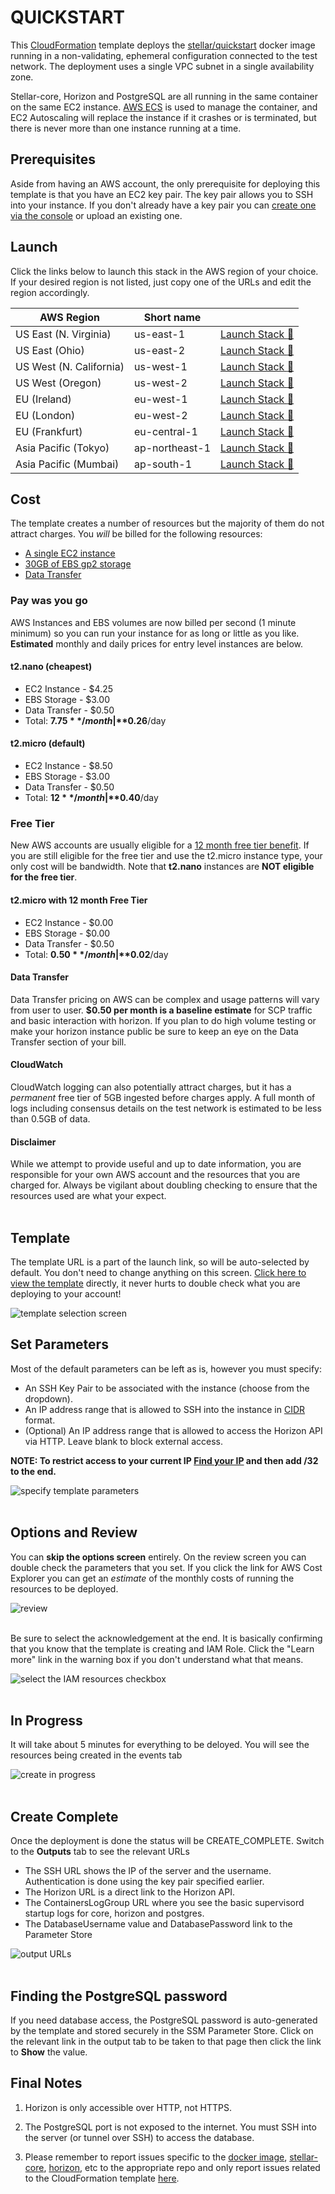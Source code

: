 # QUICKSTART

This [CloudFormation](https://aws.amazon.com/cloudformation/) template deploys the [stellar/quickstart](https://github.com/stellar/docker-stellar-core-horizon) 
docker image running in a non-validating, ephemeral configuration connected to the test network. The deployment uses
a single VPC subnet in a single availability zone.

Stellar-core, Horizon and PostgreSQL are all running in the same container on the same EC2 instance. [AWS ECS](https://docs.aws.amazon.com/AmazonECS/latest/developerguide/Welcome.html)
is used to manage the container, and EC2 Autoscaling will replace the instance if it crashes or is terminated, but 
there is never more than one instance running at a time.


## Prerequisites
Aside from having an AWS account, the only prerequisite for deploying this template is that you have an EC2 key pair. 
The key pair allows you to SSH into your instance. If you don't already have a key pair you can [create one via the console](https://docs.aws.amazon.com/AWSEC2/latest/UserGuide/ec2-key-pairs.html#having-ec2-create-your-key-pair)
or upload an existing one.


## Launch
Click the links below to launch this stack in the AWS region of your choice. If your desired region is
not listed, just copy one of the URLs and edit the region accordingly.

| AWS Region | Short name | | 
| -- | -- | -- |
| US East (N. Virginia) | us-east-1 | [Launch Stack :rocket:](https://console.aws.amazon.com/cloudformation/home?region=us-east-1#/stacks/new?stackName=stellar-quickstart&templateURL=https://s3.amazonaws.com/public.starformlabs.io/nebulaforge/aws/quickstart/master.yaml)
| US East (Ohio) | us-east-2 | [Launch Stack :rocket:](https://console.aws.amazon.com/cloudformation/home?region=us-east-2#/stacks/new?stackName=stellar-quickstart&templateURL=https://s3.amazonaws.com/public.starformlabs.io/nebulaforge/aws/quickstart/master.yaml)
| US West (N. California) | us-west-1 | [Launch Stack :rocket:](https://console.aws.amazon.com/cloudformation/home?region=us-west-1#/stacks/new?stackName=stellar-quickstart&templateURL=https://s3.amazonaws.com/public.starformlabs.io/nebulaforge/aws/quickstart/master.yaml)
| US West (Oregon) | us-west-2 | [Launch Stack :rocket:](https://console.aws.amazon.com/cloudformation/home?region=us-west-2#/stacks/new?stackName=stellar-quickstart&templateURL=https://s3.amazonaws.com/public.starformlabs.io/nebulaforge/aws/quickstart/master.yaml)
| EU (Ireland) | eu-west-1 | [Launch Stack :rocket:](https://console.aws.amazon.com/cloudformation/home?region=eu-west-1#/stacks/new?stackName=stellar-quickstart&templateURL=https://s3.amazonaws.com/public.starformlabs.io/nebulaforge/aws/quickstart/master.yaml)
| EU (London) | eu-west-2 | [Launch Stack :rocket:](https://console.aws.amazon.com/cloudformation/home?region=eu-west-2#/stacks/new?stackName=stellar-quickstart&templateURL=https://s3.amazonaws.com/public.starformlabs.io/nebulaforge/aws/quickstart/master.yaml)
| EU (Frankfurt) | eu-central-1 | [Launch Stack :rocket:](https://console.aws.amazon.com/cloudformation/home?region=eu-central-1#/stacks/new?stackName=stellar-quickstart&templateURL=https://s3.amazonaws.com/public.starformlabs.io/nebulaforge/aws/quickstart/master.yaml)
| Asia Pacific (Tokyo) | ap-northeast-1 | [Launch Stack :rocket:](https://console.aws.amazon.com/cloudformation/home?region=ap-northeast-1#/stacks/new?stackName=stellar-quickstart&templateURL=https://s3.amazonaws.com/public.starformlabs.io/nebulaforge/aws/quickstart/master.yaml)
| Asia Pacific (Mumbai) | ap-south-1 | [Launch Stack :rocket:](https://console.aws.amazon.com/cloudformation/home?region=ap-south-1#/stacks/new?stackName=stellar-quickstart&templateURL=https://s3.amazonaws.com/public.starformlabs.io/nebulaforge/aws/quickstart/master.yaml)


## Cost
The template creates a number of resources but the majority of them do not attract charges. You *will* be billed for 
the following resources:
 - [A single EC2 instance](https://aws.amazon.com/ec2/pricing/on-demand/)
 - [30GB of EBS gp2 storage](https://aws.amazon.com/ebs/pricing/)
 - [Data Transfer](https://aws.amazon.com/ec2/pricing/on-demand/#Data_Transfer)

### Pay was you go
AWS Instances and EBS volumes are now billed per second (1 minute minimum) so you can run your instance for as
long or little as you like. **Estimated** monthly and daily prices for entry level instances are below.

#### t2.nano (cheapest)
 - EC2 Instance - $4.25
 - EBS Storage - $3.00
 - Data Transfer - $0.50
 - Total: **$7.75**/month | **$0.26**/day
 
#### t2.micro (default)
 - EC2 Instance - $8.50
 - EBS Storage - $3.00
 - Data Transfer - $0.50
 - Total: **$12**/month | **$0.40**/day

### Free Tier
New AWS accounts are usually eligible for a [12 month free tier benefit](https://aws.amazon.com/free/?awsf.default=categories%2312monthsfree).
If you are still eligible for the free tier and use the t2.micro instance type, your only cost will be bandwidth. Note
that **t2.nano** instances are **NOT eligible for the free tier**.

#### t2.micro with 12 month Free Tier
 - EC2 Instance - $0.00
 - EBS Storage - $0.00
 - Data Transfer - $0.50
 - Total: **$0.50**/month | **$0.02**/day

#### Data Transfer
Data Transfer pricing on AWS can be complex and usage patterns will vary from user to user. **$0.50 per month is a baseline
estimate** for SCP traffic and basic interaction with horizon. If you plan to do high volume testing or make your
horizon instance public be sure to keep an eye on the Data Transfer section of your bill.

#### CloudWatch
CloudWatch logging can also potentially attract charges, but it has a *permanent* free tier of 5GB ingested before
charges apply. A full month of logs including consensus details on the test network is estimated to be less
than 0.5GB of data.

#### Disclaimer
While we attempt to provide useful and up to date information, you are responsible for your own AWS 
account and the resources that you are charged for. Always be vigilant about doubling checking to ensure that the 
resources used are what your expect.
<br />
<br />

## Template
The template URL is a part of the launch link, so will be auto-selected by default. You don't need to change anything
on this screen. [Click here to view the template](https://s3.amazonaws.com/public.starformlabs.io/nebulaforge/aws/quickstart/master.yaml)
directly, it never hurts to double check what you are deploying to your account!

![template selection screen](images/select-template.png)
<br />

## Set Parameters
Most of the default parameters can be left as is, however you must specify:
- An SSH Key Pair to be associated with the instance (choose from the dropdown).
- An IP address range that is allowed to SSH into the instance in [CIDR](https://en.wikipedia.org/wiki/Classless_Inter-Domain_Routing)
format.
- (Optional) An IP address range that is allowed to access the Horizon API via HTTP. Leave blank to block external access.

**NOTE: To restrict access to your current IP [Find your IP](https://www.google.com/search?q=ip) and then add /32 to the end.**

![specify template parameters](images/specify-details.png)
<br />
<br />

## Options and Review
You can **skip the options screen** entirely. On the review screen you can double check the parameters that you set.
If you click the link for AWS Cost Explorer you can get an *estimate* of the monthly costs of running the resources to be
deployed.

![review](images/review-top.png)
<br />
<br />

Be sure to select the acknowledgement at the end. It is basically confirming that you know that the template is
creating and IAM Role. Click the "Learn more" link in the warning box if you don't understand what that means.

![select the IAM resources checkbox](images/review-bottom.png)
<br />
<br />

## In Progress

It will take about 5 minutes for everything to be deloyed. You will see the resources being created in the events tab

![create in progress](images/create-in-progress.png)
<br />
<br />

## Create Complete

Once the deployment is done the status will be CREATE_COMPLETE. Switch to the **Outputs** tab to see the relevant URLs
- The SSH URL shows the IP of the server and the username. Authentication is done using the key pair specified earlier.
- The Horizon URL is a direct link to the Horizon API.
- The ContainersLogGroup URL where you see the basic supervisord startup logs for core, horizon and postgres.
- The DatabaseUsername value and DatabasePassword link to the Parameter Store

![output URLs](images/create-complete-output.png)
<br />
<br />

## Finding the PostgreSQL password

If you need database access, the PostgreSQL password is auto-generated by the template and stored securely in the 
SSM Parameter Store. Click on the relevant link in the output tab to be taken to that page then click the link to 
**Show** the value.


## Final Notes

1. Horizon is only accessible over HTTP, not HTTPS.

1. The PostgreSQL port is not exposed to the internet. You must SSH into the server (or tunnel over SSH) to access the database.

1. Please remember to report issues specific to the [docker image](https://github.com/stellar/docker-stellar-core-horizon/issues),
[stellar-core](https://github.com/stellar/stellar-core/issues), [horizon](https://github.com/stellar/go/issues), etc 
to the appropriate repo and only report issues related to the CloudFormation template [here](https://github.com/starformlabs/stellar-nebulaforge-aws/issues). 
